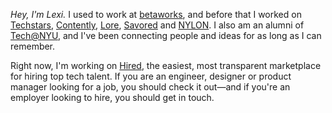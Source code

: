 *Hey, I'm Lexi.* I used to work at [betaworks](http://betaworks.com/), and before that I worked on [Techstars](http://www.techstars.com/), [Contently](https://contently.com/), [Lore](http://lore.com/), [Savored](http://savored.com/) and [NYLON](http://nylonmag.com/). I also am an alumni of [Tech@NYU](http://techatnyu.org/), and I've been connecting people and ideas for as long as I can remember. 

Right now, I'm working on [Hired](https://hired.com/), the easiest, most transparent marketplace for hiring top tech talent. If you are an engineer, designer or product manager looking for a job, you should check it out&mdash;and if you're an employer looking to hire, you should get in touch. 
